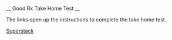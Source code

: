 __ Good Rx Take Home Test __

The links open up the instructions to complete the take home test.

[Superstack](Superstack.md)

